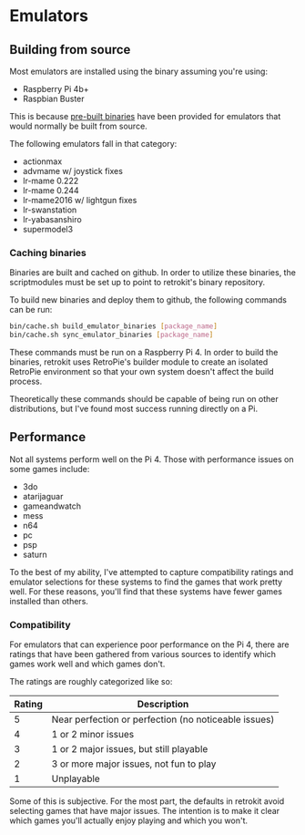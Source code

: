 # Emulators

## Building from source

Most emulators are installed using the binary assuming you're using:

* Raspberry Pi 4b+
* Raspbian Buster

This is because [pre-built binaries](https://github.com/obrie/retrokit/releases/tag/latest)
have been provided for emulators that would normally be built from source.

The following emulators fall in that category:

* actionmax
* advmame w/ joystick fixes
* lr-mame 0.222
* lr-mame 0.244
* lr-mame2016 w/ lightgun fixes
* lr-swanstation
* lr-yabasanshiro
* supermodel3

### Caching binaries

Binaries are built and cached on github.  In order to utilize these binaries, the
scriptmodules must be set up to point to retrokit's binary repository.

To build new binaries and deploy them to github, the following commands can be run:

```sh
bin/cache.sh build_emulator_binaries [package_name]
bin/cache.sh sync_emulator_binaries [package_name]
```

These commands must be run on a Raspberry Pi 4.  In order to build the binaries,
retrokit uses RetroPie's builder module to create an isolated RetroPie environment
so that your own system doesn't affect the build process.

Theoretically these commands should be capable of being run on other distributions,
but I've found most success running directly on a Pi.

## Performance

Not all systems perform well on the Pi 4.  Those with performance issues on some
games include:

* 3do
* atarijaguar
* gameandwatch
* mess
* n64
* pc
* psp
* saturn

To the best of my ability, I've attempted to capture compatibility ratings and emulator
selections for these systems to find the games that work pretty well.  For these reasons,
you'll find that these systems have fewer games installed than others.

### Compatibility

For emulators that can experience poor performance on the Pi 4, there are ratings that
have been gathered from various sources to identify which games work well and which games
don't.

The ratings are roughly categorized like so:

| Rating | Description                                          |
| ------ | ---------------------------------------------------- |
| 5      | Near perfection or perfection (no noticeable issues) |
| 4      | 1 or 2 minor issues                                  |
| 3      | 1 or 2 major issues, but still playable              |
| 2      | 3 or more major issues, not fun to play              |
| 1      | Unplayable                                           |

Some of this is subjective.  For the most part, the defaults in retrokit avoid
selecting games that have major issues.  The intention is to make it clear which games
you'll actually enjoy playing and which you won't.
